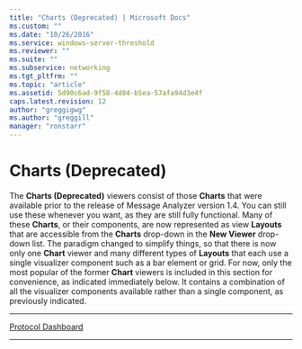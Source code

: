 ```yaml
---
title: "Charts (Deprecated) | Microsoft Docs"
ms.custom: ""
ms.date: "10/26/2016"
ms.service: windows-server-threshold
ms.reviewer: ""
ms.suite: ""
ms.subservice: networking
ms.tgt_pltfrm: ""
ms.topic: "article"
ms.assetid: 5d90c6ad-9f58-4d84-b5ea-57afa94d3e4f
caps.latest.revision: 12
author: "greggigwg"
ms.author: "greggill"
manager: "ronstarr"
---
```


# Charts (Deprecated)

The **Charts (Deprecated)** viewers consist of those **Charts** that were available prior to the release of Message Analyzer version 1.4. You can still use these whenever you want, as they are still fully functional. Many of these **Charts**, or their components, are now represented as view **Layouts** that are accessible from the **Charts** drop-down in the **New Viewer** drop-down list. The paradigm changed to simplify things, so that there is now only one **Chart** viewer and many different types of **Layouts** that each use a single visualizer component such as a bar element or grid. For now, only the most popular of the former **Chart** viewers is included in this section for convenience, as indicated immediately below. It contains a combination of all the visualizer components available rather than a single component, as previously indicated.  
  
---  
  
[Protocol Dashboard](protocol-dashboard.md)   

---